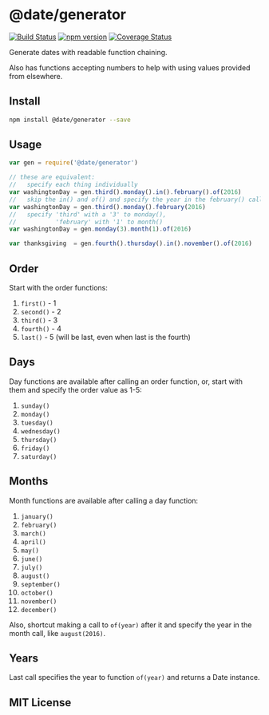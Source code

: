 # @date/generator
[![Build Status](https://travis-ci.org/elidoran/node-date-generator.svg?branch=master)](https://travis-ci.org/elidoran/node-date-generator)
[![npm version](https://badge.fury.io/js/%40date%2Fgenerator.svg)](http://badge.fury.io/js/%40date%2Fgenerator)
[![Coverage Status](https://coveralls.io/repos/github/elidoran/node-date-generator/badge.svg?branch=master)](https://coveralls.io/github/elidoran/node-date-generator?branch=master)

Generate dates with readable function chaining.

Also has functions accepting numbers to help with using values provided from elsewhere.

## Install

```sh
npm install @date/generator --save
```

## Usage


```javascript
var gen = require('@date/generator')

// these are equivalent:
//   specify each thing individually
var washingtonDay = gen.third().monday().in().february().of(2016)
//   skip the in() and of() and specify the year in the february() call
var washingtonDay = gen.third().monday().february(2016)
//   specify 'third' with a '3' to monday(),
//           'february' with '1' to month()
var washingtonDay = gen.monday(3).month(1).of(2016)

var thanksgiving  = gen.fourth().thursday().in().november().of(2016)
```

## Order

Start with the order functions:

1. `first()` - 1
2. `second()` - 2
3. `third()` - 3
4. `fourth()` - 4
5. `last()` - 5 (will be last, even when last is the fourth)


## Days

Day functions are available after calling an order function, or, start with them and specify the order value as 1-5:

1. `sunday()`
2. `monday()`
3. `tuesday()`
4. `wednesday()`
5. `thursday()`
6. `friday()`
7. `saturday()`


## Months

Month functions are available after calling a day function:

1. `january()`
2. `february()`
3. `march()`
4. `april()`
5. `may()`
6. `june()`
7. `july()`
8. `august()`
9. `september()`
10. `october()`
11. `november()`
12. `december()`


Also, shortcut making a call to `of(year)` after it and specify the year in the month call, like `august(2016)`.

## Years

Last call specifies the year to function `of(year)` and returns a Date instance.

## MIT License
